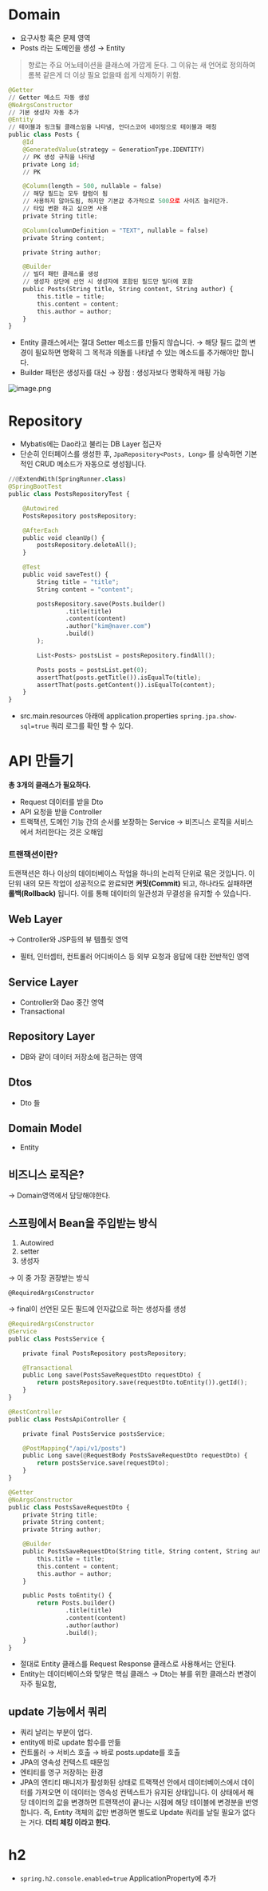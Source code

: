 # Domain

- 요구사항 혹은 문제 영역
- Posts 라는 도메인을 생성 → Entity

> 향로는 주요 어노테이션을 클래스에 가깝게 둔다.
> 그 이유는 새 언어로 정의하여 롬복 같은게 더 이상 필요 없을때 쉽게 삭제하기 위함.

```python
@Getter
// Getter 메소드 자동 생성
@NoArgsConstructor
// 기본 생성자 자동 추가
@Entity
// 테이블과 링크될 클래스임을 나타냄, 언더스코어 네이밍으로 테이블과 매칭
public class Posts {
    @Id
    @GeneratedValue(strategy = GenerationType.IDENTITY)
    // PK 생성 규칙을 나타냄
    private Long id;
    // PK

    @Column(length = 500, nullable = false)
    // 해당 필드는 모두 칼럼이 됨
    // 사용하지 않아도됨, 하지만 기본값 추가적으로 500으로 사이즈 늘리던가.
    // 타입 변환 하고 싶으면 사용
    private String title;

    @Column(columnDefinition = "TEXT", nullable = false)
    private String content;

    private String author;

    @Builder
    // 빌더 패턴 클래스를 생성
    // 생성자 상단에 선언 시 생성자에 포함된 필드만 빌더에 포함
    public Posts(String title, String content, String author) {
        this.title = title;
        this.content = content;
        this.author = author;
    }
}
```

- Entity 클래스에서는 절대 Setter 메소드를 만들지 않습니다.
  → 해당 필드 값의 변경이 필요하면 명확히 그 목적과 의돌를 나타낼 수 있는 메소드를 추가해야만 합니다.
- Builder 패턴은 생성자를 대신
  → 장점 : 생성자보다 명확하게 매핑 가능

![image.png](https://prod-files-secure.s3.us-west-2.amazonaws.com/2a65dd92-1694-460a-a843-42f41adf38d8/4e5df262-196f-47cc-a2c9-3dce8f7b91b6/image.png)

# Repository

- Mybatis에는 Dao라고 불리는 DB Layer 접근자
- 단순히 인터페이스를 생성한 후,
  `JpaRepository<Posts, Long>`
  를 상속하면 기본적인 CRUD 메소드가 자동으로 생성됩니다.

```python
//@ExtendWith(SpringRunner.class)
@SpringBootTest
public class PostsRepositoryTest {

    @Autowired
    PostsRepository postsRepository;

    @AfterEach
    public void cleanUp() {
        postsRepository.deleteAll();
    }

    @Test
    public void saveTest() {
        String title = "title";
        String content = "content";

        postsRepository.save(Posts.builder()
                .title(title)
                .content(content)
                .author("kim@naver.com")
                .build()
        );

        List<Posts> postsList = postsRepository.findAll();

        Posts posts = postsList.get(0);
        assertThat(posts.getTitle()).isEqualTo(title);
        assertThat(posts.getContent()).isEqualTo(content);
    }
}
```

- src.main.resources 아래에 application.properties
  `spring.jpa.show-sql=true`
      쿼리 로그를 확인 할 수 있다.

# API 만들기

**총 3개의 클래스가 필요하다.**

- Request 데이터를 받을 Dto
- API 요청을 받을 Controller
- 트랙잭션, 도메인 기능 간의 순서를 보장하는 Service
  → 비즈니스 로직을 서비스에서 처리한다는 것은 오해임

### **트랜잭션이란?**

트랜잭션은 하나 이상의 데이터베이스 작업을 하나의 논리적 단위로 묶은 것입니다. 이 단위 내의 모든 작업이 성공적으로 완료되면 **커밋(Commit)** 되고, 하나라도 실패하면 **롤백(Rollback)** 됩니다. 이를 통해 데이터의 일관성과 무결성을 유지할 수 있습니다.

## Web Layer

→ Controller와 JSP등의 뷰 템플릿 영역

- 필터, 인터셉터, 컨트롤러 어디바이스 등 외부 요청과 응답에 대한 전반적인 영역

## Service Layer

- Controller와 Dao 중간 영역
- Transactional

## Repository Layer

- DB와 같이 데이터 저장소에 접근하는 영역

## Dtos

- Dto 들

## Domain Model

- Entity

## 비즈니스 로직은?

→ Domain영역에서 담당해야한다.

## 스프링에서 Bean을 주입받는 방식

1. Autowired
2. setter
3. 생성자

→ 이 중 가장 권장받는 방식

`@RequiredArgsConstructor`

→ final이 선언된 모든 필드에 인자값으로 하는 생성자를 생성

```python
@RequiredArgsConstructor
@Service
public class PostsService {

    private final PostsRepository postsRepository;

    @Transactional
    public Long save(PostsSaveRequestDto requestDto) {
        return postsRepository.save(requestDto.toEntity()).getId();
    }
}
```

```python
@RestController
public class PostsApiController {

    private final PostsService postsService;

    @PostMapping("/api/v1/posts")
    public Long save(@RequestBody PostsSaveRequestDto requestDto) {
        return postsService.save(requestDto);
    }
}
```

```python
@Getter
@NoArgsConstructor
public class PostsSaveRequestDto {
    private String title;
    private String content;
    private String author;

    @Builder
    public PostsSaveRequestDto(String title, String content, String author) {
        this.title = title;
        this.content = content;
        this.author = author;
    }

    public Posts toEntity() {
        return Posts.builder()
                .title(title)
                .content(content)
                .author(author)
                .build();
    }
}
```

- 절대로 Entity 클래스를 Request Response 클래스로 사용해서는 안된다.
- Entity는 데이터베이스와 맞닿은 핵심 클래스
  → Dto는 뷰를 위한 클래스라 변경이 자주 필요함,

## update 기능에서 쿼리

- 쿼리 날리는 부분이 업다.
- entity에 바로 update 함수를 만듦
- 컨트롤러 → 서비스 호출 → 바로 posts.update를 호출
- JPA의 영속성 컨텍스트 때문임
- 엔티티를 영구 저장하는 환경
- JPA의 엔티티 매니저가 활성화된 상태로 트랙잭션 안에서 데이터베이스에서 데이터를 가져오면 이 데이터는 영속성 컨텍스트가 유지된 상태입니다.
  이 상태에서 해당 데이터의 값을 변경하면 트랜잭션이 끝나는 시점에 해당 테이블에 변경분을 반영합니다. 즉, Entity 객체의 값만 변경하면 별도로 Update 쿼리를 날릴 필요가 없다는 거다.
  **더티 체킹 이라고 한다.**

# h2

- `spring.h2.console.enabled=true`
  ApplicationProperty에 추가
